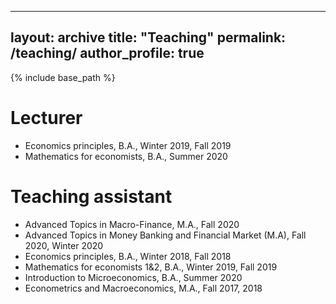 

---
layout: archive
title: "Teaching"
permalink: /teaching/
author_profile: true
---

{% include base_path %}

Lecturer
======
* Economics principles, B.A., Winter 2019, Fall 2019
* Mathematics for economists, B.A., Summer 2020

Teaching assistant
======
* Advanced Topics in Macro-Finance, M.A., Fall  2020
* Advanced Topics in Money Banking and Financial Market (M.A), Fall 2020, Winter 2020
* Economics principles, B.A., Winter 2018, Fall 2018
* Mathematics for economists 1&2, B.A., Winter 2019, Fall 2019
* Introduction to Microeconomics, B.A., Summer 2020
* Econometrics and Macroeconomics, M.A., Fall 2017, 2018




